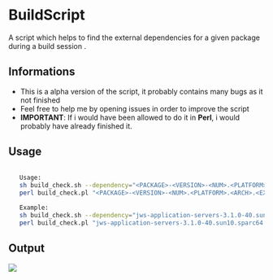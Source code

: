 # BuildScript
A script which helps to find the external dependencies for a given package during a build session .

## Informations
  
  - This is a alpha version of the script, it probably contains many bugs as it not finished
  - Feel free to help me by opening issues in order to improve the script
  - **IMPORTANT**: If i would have been allowed to do it in **Perl**, i would probably have already finished it.


## Usage

  ```bash
     
     Usage:
     sh build_check.sh --dependency="<PACKAGE>-<VERSION>-<NUM>.<PLATFORM>.<ARCH>.<EXTENSION>"
     perl build_check.pl "<PACKAGE>-<VERSION>-<NUM>.<PLATFORM>.<ARCH>.<EXTENSION>"

     Example:
     sh build_check.sh --dependency="jws-application-servers-3.1.0-40.sun10.sparc64.zip"
     perl build_check.pl "jws-application-servers-3.1.0-40.sun10.sparc64.zip"

  ```


## Output
  
  <p>
    <img src="https://raw.githubusercontent.com/gottburgm/BuildScript/master/screenshots/example1.png" style="position: center"; />
  </p>
